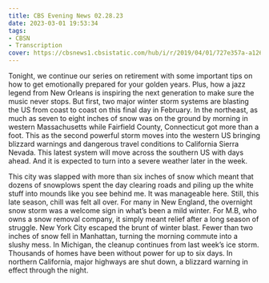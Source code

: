 ```yaml
---
title: CBS Evening News 02.28.23
date: 2023-03-01 19:53:34
tags:
- CBSN
- Transcription
cover: https://cbsnews1.cbsistatic.com/hub/i/r/2019/04/01/727e357a-a126-4138-a2c5-4d3222669d57/thumbnail/640x360/3ff2761028dc5c65cc4f07acd54bcd5c/cbsn2-logo-1920x1080.jpg
---
```

Tonight, we continue our series on retirement with some important tips on how to get emotionally prepared for your golden years. Plus, how a jazz legend from New Orleans is inspiring the next generation to make sure the music never stops. But first, two major winter storm systems are blasting the US from coast to coast on this final day in February. In the northeast, as much as seven to eight inches of snow was on the ground by morning in western Massachusetts while Fairfield County, Connecticut got more than a foot. This as the second powerful storm moves into the western US bringing blizzard warnings and dangerous travel conditions to California Sierra Nevada. This latest system will move across the southern US with days ahead. And it is expected to turn into a severe weather later in the week. 

This city was slapped with more than six inches of snow which meant that dozens of snowplows spent the day clearing roads and piling up the white stuff into mounds like you see behind me. It was manageable here. Still, this late season, chill was felt all over. For many in New England, the overnight snow storm was a welcome sign in what’s been a mild winter. For M.B, who owns a snow removal company, it simply meant relief after a long season of struggle. New York City escaped the brunt of winter blast. Fewer than two inches of snow fell in Manhattan, turning the morning commute into a slushy mess. In Michigan, the cleanup continues from last week’s ice storm. Thousands of homes have been without power for up to six days. In northern California, major highways are shut down, a blizzard warning in effect through the night. 
